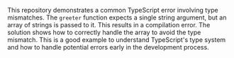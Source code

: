 This repository demonstrates a common TypeScript error involving type mismatches. The `greeter` function expects a single string argument, but an array of strings is passed to it. This results in a compilation error. The solution shows how to correctly handle the array to avoid the type mismatch.  This is a good example to understand TypeScript's type system and how to handle potential errors early in the development process.